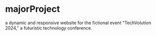 # majorProject
a dynamic and responsive website for the fictional event "TechVolution 2024," a futuristic technology conference.
